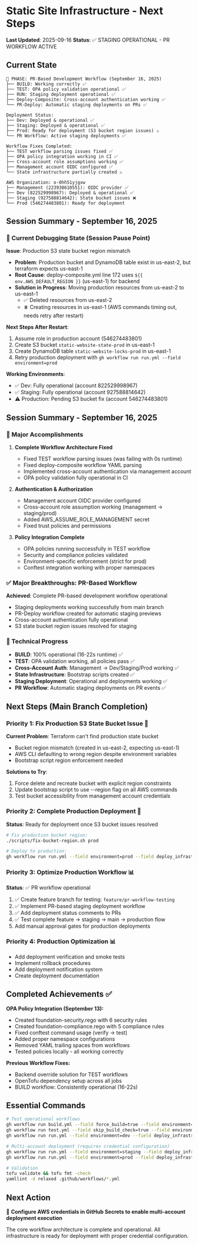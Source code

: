 # Static Site Infrastructure - Next Steps

**Last Updated**: 2025-09-16
**Status**: ✅ STAGING OPERATIONAL - PR WORKFLOW ACTIVE

## Current State

```
🎯 PHASE: PR-Based Development Workflow (September 16, 2025)
├── BUILD: Working correctly ✅
├── TEST: OPA policy validation operational ✅
├── RUN: Staging deployment operational ✅
├── Deploy-Composite: Cross-account authentication working ✅
└── PR-Deploy: Automatic staging deployments on PRs ✅

Deployment Status:
├── Dev: Deployed & operational ✅
├── Staging: Deployed & operational ✅
├── Prod: Ready for deployment (S3 bucket region issues) ⚠️
└── PR Workflow: Active staging deployments ✅

Workflow Fixes Completed:
├── TEST workflow parsing issues fixed ✅
├── OPA policy integration working in CI ✅
├── Cross-account role assumptions working ✅
├── Management account OIDC configured ✅
└── State infrastructure partially created ⚠️

AWS Organization: o-0hh51yjgxw
├── Management (223938610551): OIDC provider ✅
├── Dev (822529998967): Deployed & operational ✅
├── Staging (927588814642): State bucket issues ❌
└── Prod (546274483801): Ready for deployment
```

## Session Summary - September 16, 2025

### 🔧 Current Debugging State (Session Pause Point)

**Issue**: Production S3 state bucket region mismatch
- **Problem**: Production bucket and DynamoDB table exist in us-east-2, but terraform expects us-east-1
- **Root Cause**: deploy-composite.yml line 172 uses `${{ env.AWS_DEFAULT_REGION }}` (us-east-1) for backend
- **Solution in Progress**: Moving production resources from us-east-2 to us-east-1
  - ✅ Deleted resources from us-east-2
  - ⏸️ Creating resources in us-east-1 (AWS commands timing out, needs retry after restart)

**Next Steps After Restart**:
1. Assume role in production account (546274483801)
2. Create S3 bucket `static-website-state-prod` in us-east-1
3. Create DynamoDB table `static-website-locks-prod` in us-east-1
4. Retry production deployment with `gh workflow run run.yml --field environment=prod`

**Working Environments**:
- ✅ Dev: Fully operational (account 822529998967)
- ✅ Staging: Fully operational (account 927588814642)
- ⚠️ Production: Pending S3 bucket fix (account 546274483801)

## Session Summary - September 16, 2025

### 🎉 Major Accomplishments
1. **Complete Workflow Architecture Fixed**
   - Fixed TEST workflow parsing issues (was failing with 0s runtime)
   - Fixed deploy-composite workflow YAML parsing
   - Implemented cross-account authentication via management account
   - OPA policy validation fully operational in CI

2. **Authentication & Authorization**
   - Management account OIDC provider configured
   - Cross-account role assumption working (management → staging/prod)
   - Added AWS_ASSUME_ROLE_MANAGEMENT secret
   - Fixed trust policies and permissions

3. **Policy Integration Complete**
   - OPA policies running successfully in TEST workflow
   - Security and compliance policies validated
   - Environment-specific enforcement (strict for prod)
   - Conftest integration working with proper namespaces

### ✅ Major Breakthroughs: PR-Based Workflow
**Achieved**: Complete PR-based development workflow operational
- Staging deployments working successfully from main branch
- PR-Deploy workflow created for automatic staging previews
- Cross-account authentication fully operational
- S3 state bucket region issues resolved for staging

### 🚀 Technical Progress
- **BUILD**: 100% operational (16-22s runtime) ✅
- **TEST**: OPA validation working, all policies pass ✅
- **Cross-Account Auth**: Management → Dev/Staging/Prod working ✅
- **State Infrastructure**: Bootstrap scripts created ✅
- **Staging Deployment**: Operational and deployments working ✅
- **PR Workflow**: Automatic staging deployments on PR events ✅

## Next Steps (Main Branch Completion)

### Priority 1: Fix Production S3 State Bucket Issue 🔧
**Current Problem**: Terraform can't find production state bucket
- Bucket region mismatch (created in us-east-2, expecting us-east-1)
- AWS CLI defaulting to wrong region despite environment variables
- Bootstrap script region enforcement needed

**Solutions to Try**:
1. Force delete and recreate bucket with explicit region constraints
2. Update bootstrap script to use --region flag on all AWS commands
3. Test bucket accessibility from management account credentials

### Priority 2: Complete Production Deployment 🚀
**Status**: Ready for deployment once S3 bucket issues resolved
```bash
# Fix production bucket region:
./scripts/fix-bucket-region.sh prod

# Deploy to production:
gh workflow run run.yml --field environment=prod --field deploy_infrastructure=true
```

### Priority 3: Optimize Production Workflow 📊
**Status**: ✅ PR workflow operational
1. ✅ Create feature branch for testing: `feature/pr-workflow-testing`
2. ✅ Implement PR-based staging deployment workflow
3. ✅ Add deployment status comments to PRs
4. ✅ Test complete feature → staging → main → production flow
5. Add manual approval gates for production deployments

### Priority 4: Production Optimization 📊
- Add deployment verification and smoke tests
- Implement rollback procedures
- Add deployment notification system
- Create deployment documentation

## Completed Achievements ✅

**OPA Policy Integration (September 13):**
- Created foundation-security.rego with 6 security rules
- Created foundation-compliance.rego with 5 compliance rules
- Fixed conftest command usage (verify → test)
- Added proper namespace configurations
- Removed YAML trailing spaces from workflows
- Tested policies locally - all working correctly

**Previous Workflow Fixes:**
- Backend override solution for TEST workflows
- OpenTofu dependency setup across all jobs
- BUILD workflow: Consistently operational (16-22s)

## Essential Commands

```bash
# Test operational workflows
gh workflow run build.yml --field force_build=true --field environment=dev
gh workflow run test.yml --field skip_build_check=true --field environment=dev
gh workflow run run.yml --field environment=dev --field deploy_infrastructure=true

# Multi-account deployment (requires credential configuration)
gh workflow run run.yml --field environment=staging --field deploy_infrastructure=true
gh workflow run run.yml --field environment=prod --field deploy_infrastructure=true

# Validation
tofu validate && tofu fmt -check
yamllint -d relaxed .github/workflows/*.yml
```

## Next Action

🎯 **Configure AWS credentials in GitHub Secrets to enable multi-account deployment execution**

The core workflow architecture is complete and operational. All infrastructure is ready for deployment with proper credential configuration.